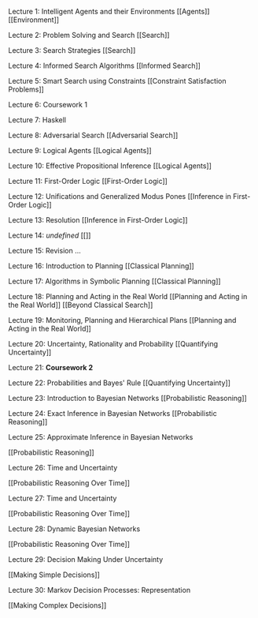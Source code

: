 Lecture 1: Intelligent Agents and their Environments
[[Agents]]
[[Environment]]

Lecture 2: Problem Solving and Search
[[Search]]

Lecture 3: Search Strategies
[[Search]]

Lecture 4: Informed Search Algorithms
[[Informed Search]]

Lecture  5: Smart Search using Constraints
[[Constraint Satisfaction Problems]]

Lecture 6: Coursework 1

Lecture 7: Haskell

Lecture 8: Adversarial Search
[[Adversarial Search]]

Lecture 9: Logical Agents
[[Logical Agents]]

Lecture 10: Effective Propositional Inference
[[Logical Agents]]

Lecture 11: First-Order Logic
[[First-Order Logic]]

Lecture 12: Unifications and Generalized Modus Pones
[[Inference in First-Order Logic]]

Lecture 13: Resolution
[[Inference in First-Order Logic]]

Lecture 14: *undefined*
[[]]

Lecture 15: Revision
...

Lecture 16: Introduction to Planning
[[Classical Planning]]

Lecture 17: Algorithms in Symbolic Planning
[[Classical Planning]]

Lecture 18: Planning and Acting in the Real World
[[Planning and Acting in the Real World]]
[[Beyond Classical Search]]

Lecture 19: Monitoring, Planning and Hierarchical Plans
[[Planning and Acting in the Real World]]

Lecture 20: Uncertainty, Rationality and Probability
[[Quantifying Uncertainty]]

Lecture 21:  **Coursework 2**

Lecture 22: Probabilities and Bayes' Rule
[[Quantifying Uncertainty]]

Lecture 23: Introduction to Bayesian Networks
[[Probabilistic Reasoning]]

Lecture 24: Exact Inference in Bayesian Networks
[[Probabilistic Reasoning]]

Lecture 25: Approximate Inference in Bayesian Networks

[[Probabilistic Reasoning]]

Lecture 26: Time and Uncertainty

[[Probabilistic Reasoning Over Time]]

Lecture 27: Time and Uncertainty

[[Probabilistic Reasoning Over Time]]

Lecture 28: Dynamic Bayesian Networks

[[Probabilistic Reasoning Over Time]]

Lecture 29: Decision Making Under Uncertainty

[[Making Simple Decisions]]

Lecture 30: Markov Decision Processes: Representation

[[Making Complex Decisions]]